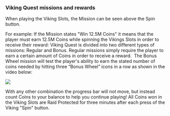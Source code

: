 ### Viking Quest missions and rewards
When playing the Viking Slots, the Mission can be seen above the Spin button. 

For example:
If the Mission states "Win 12.5M Coins" it means that the player must earn 12.5M Coins while spinning the Vikings Slots in order to receive their reward:
Viking Quest is divided into two different types of missions: 
Regular and Bonus.
Regular missions simply require the player to earn a certain amount of Coins in order to receive a reward. 
The Bonus Wheel mission will test the player's ability to earn the stated number of coins needed by hitting three “Bonus Wheel” icons in a row as shown in the video below:

![](https://moonactive.zendesk.com//www.youtube-nocookie.com/embed/PRxaEF6Mfj8)

With any other combination the progress bar will not move, but instead count Coins to your balance to help you continue playing!
All Coins won in the Viking Slots are Raid Protected for three minutes after each press of the Viking "Spin" button.
 
